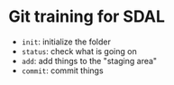 # Git training for SDAL

- `init`: initialize the folder
- `status`: check what is going on
- `add`: add things to the "staging area"
- `commit`: commit things

